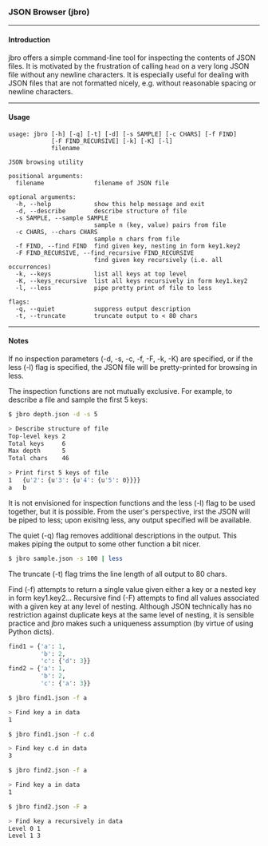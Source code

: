 
### JSON Browser (jbro) ###

<hr>

#### Introduction ####

jbro offers a simple command-line tool for inspecting the contents of JSON files. It is motivated by the frustration of calling `head` on a very long JSON file without any newline characters. It is especially useful for dealing with JSON files that are not formatted nicely, e.g. without reasonable spacing or newline characters.

<hr>

#### Usage ####

```Shell 
usage: jbro [-h] [-q] [-t] [-d] [-s SAMPLE] [-c CHARS] [-f FIND]
            [-F FIND_RECURSIVE] [-k] [-K] [-l]
            filename

JSON browsing utility

positional arguments:
  filename              filename of JSON file

optional arguments:
  -h, --help            show this help message and exit
  -d, --describe        describe structure of file
  -s SAMPLE, --sample SAMPLE
                        sample n (key, value) pairs from file
  -c CHARS, --chars CHARS
                        sample n chars from file
  -f FIND, --find FIND  find given key, nesting in form key1.key2
  -F FIND_RECURSIVE, --find_recursive FIND_RECURSIVE
                        find given key recursively (i.e. all occurrences)
  -k, --keys            list all keys at top level
  -K, --keys_recursive  list all keys recursively in form key1.key2
  -l, --less            pipe pretty print of file to less

flags:
  -q, --quiet           suppress output description
  -t, --truncate        truncate output to < 80 chars
```

<hr> 

#### Notes ####

If no inspection parameters (-d, -s, -c, -f, -F, -k, -K) are specified, or if the less (-l) flag is specified, the JSON file will be pretty-printed for browsing in less.

The inspection functions are not mutually exclusive. For example, to describe a file and sample the first 5 keys:

```bash
$ jbro depth.json -d -s 5

> Describe structure of file
Top-level keys 2
Total keys     6
Max depth      5
Total chars    46

> Print first 5 keys of file
1	{u'2': {u'3': {u'4': {u'5': 0}}}}
a	b
```

It is not envisioned for inspection functions and the less (-l) flag to be used together, but it is possible. From the user's perspective, irst the JSON will be piped to less; upon exisitng less, any output specified will be available.

The quiet (-q) flag removes additional descriptions in the output. This makes piping the output to some other function a bit nicer.

```bash
$ jbro sample.json -s 100 | less
```

The truncate (-t) flag trims the line length of all output to 80 chars. 

Find (-f) attempts to return a single value given either a key or a nested key in form key1.key2... Recursive find (-F) attempts to find all values associated with a given key at any level of nesting. Although JSON technically has no restriction against duplicate keys at the same level of nesting, it is sensible practice and jbro makes such a uniqueness assumption (by virtue of using Python dicts).

```python
find1 = {'a': 1,
	     'b': 2,
	     'c': {'d': 3}}
find2 = {'a': 1,
         'b': 2,
	     'c': {'a': 3}}
```

```bash
$ jbro find1.json -f a

> Find key a in data
1

$ jbro find1.json -f c.d

> Find key c.d in data
3

$ jbro find2.json -f a

> Find key a in data
1

$ jbro find2.json -F a

> Find key a recursively in data
Level 0 1
Level 1 3
```

